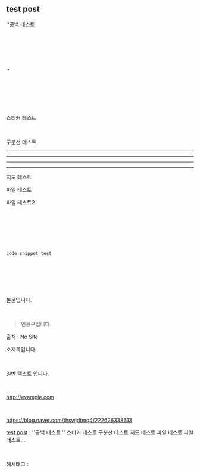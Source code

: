 ## test post

''공백 테스트

​

​

​

''

​

​

​

스티커 테스트

​

구분선 테스트

---

---

---

---

지도 테스트

파일 테스트

파일 테스트2

​

​

​

```

code snippet test

```

​

​

​

본문입니다.

​

> 인용구입니다.

출처 : No Site

소제목입니다.

​

일반 텍스트 입니다.

​

http://example.com

​

https://blog.naver.com/thswjdtmq4/222626338613

[test post](https://blog.naver.com/thswjdtmq4/222626338613) : ''공백 테스트 '' 스티커 테스트 구분선 테스트 지도 테스트 파일 테스트 파일 테스트...

​

 해시태그 : 
